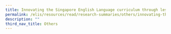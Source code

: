 ```yaml
---
title: Innovating the Singapore English Language curriculum through lesson study
permalink: /elis/resources/read/research-summaries/others/innovating-the-singapore-english-language-curriculum/
description: ""
third_nav_title: Others
---
```

